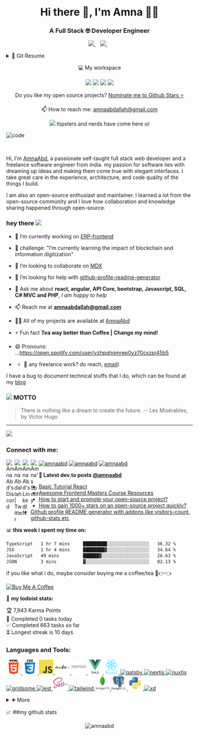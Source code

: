 <h1 align="center">Hi there 👋, I'm Amna 👨‍💻</h1>

<h3 align="center">A Full Stack 🤓 Developer Engineer</h3>

<p align='center'>
  
  <a href="https://www.linkedin.com/in/amna-abdallah-2b615572/">
    <img src="https://img.shields.io/badge/linkedin-%230077B5.svg?&style=for-the-badge&logo=linkedin&logoColor=white" />
  </a>&nbsp;&nbsp;
  <a href="https://instagram.com/amna.amouna.3114">
    <img src="https://img.shields.io/badge/instagram-%23E4405F.svg?&style=for-the-badge&logo=instagram&logoColor=white" />        
  </a>&nbsp;&nbsp;
  
</p>
<details>
  <summary>📃 Git Resume</summary>
 
<p align='center'>
  <a href="#"><img src="https://github-readme-stats.vercel.app/api?username=amnaabd&show_icons=true&count_private=true&theme=dark" width="350"></a>
</p>
 </details>
<p align='center'>
  💻 My workspace<br/><br/>
  <img src="https://img.shields.io/badge/windows-%230078D6.svg?&style=for-the-badge&logo=windows&logoColor=white" />
  <img src="https://img.shields.io/badge/intel-core%20i5%2010th-%230071C5.svg?&style=for-the-badge&logo=intel&logoColor=white" />
  <img src="https://img.shields.io/badge/RAM-16GB-%230071C5.svg?&style=for-the-badge&logoColor=white" />
  <img src="https://img.shields.io/badge/nvidia-gtx%201650-%2376B900.svg?&style=for-the-badge&logo=nvidia&logoColor=white" />
</p>

<p align='center'>
  Do you like my open source projects? <a href='https://stars.github.com/nominate/'>Nominate me to Github Stars ⭐</a>
</p>


<p align='center'>
  📫 How to reach me: <a href='mailto:amnaabdallah@gmail.com'>amnaabdallah@gmail.com</a>
</p>
<p align='center'>
  <a href="#"><img src="https://badges.pufler.dev/visits/amnaabd/amnaabd"></a> hipsters and nerds have come here o/
</p>



![code](https://user-images.githubusercontent.com/62377604/135859842-2d8fac67-1a05-419b-8281-d4256d8c24d9.gif)

<br />


  
Hi, I'm [AmnaAbd](https://amnaabd.github.io/Profile/), a passionate self-taught full stack web developer and a freelance software engineer from india. my passion for software lies with dreaming up ideas and making them come true with elegant interfaces. I take great care in the experience, architecture, and code quality of the things I build.

I am also an open-source enthusiast and maintainer. I learned a lot from the open-source community and I love how collaboration and knowledge sharing happened through open-source.
  <br />
    
### hey there <img src="https://media.giphy.com/media/hvRJCLFzcasrR4ia7z/giphy.gif" width="25px">


- 🔭 I’m currently working on [ERP-frontend](https://github.com/IndiaVaccineIN/india-vaccine-frontend)

- 🌱 challenge: "I’m currently learning the impact of blockchain and information digitization"

- 👯 I’m looking to collaborate on [MDX](https://github.com/mdx-js/mdx)

- 🤔 I’m looking for help with [github-profile-readme-generator](https://github.com/AmnaAbd/github-profile-readme-generator)

- 💬 Ask me about **react, angular, API Core, bootstrap, Javascript, SQL, C# MVC and PHP**, *I am happy to help*

- 📫 Reach me at **amnaabdallah@gmail.com**

- 👨‍💻 All of my projects are available at [AmnaAbd](https://AmnaAbd.github.io)

- ⚡ Fun fact **Tea way better than Coffee | Change my mind!**

- 😄 Pronouns: ...https://open.spotify.com/user/vzhpqhqmrep0yz70cxzpi45b5

- - 💼 any freelance work? do reach, [email](mailto:amnaabdallah@gmail.com))

I have a bug to document technical stuffs that I do, which can be found at my [blog](https://amnaabd.github.io/blog)
  
### <img src="https://media.giphy.com/media/WUlplcMpOCEmTGBtBW/giphy.gif" width="30"> MOTTO 

> There is nothing like a dream to create the future.  -- Les Misérables, by Victor Hugo
-----------------------------------------------------------------------------------------------------------------------------------

  ![](https://komarev.com/ghpvc/?username=AmnaAbd&color=ff69b4)   

<h3 align="left">Connect with me:</h3>
<p align="left">
  
<p align="left"> <a href="https://twitter.com/AmnaAbd22" target="blank"></a> </p>
  
<a href="https://discord.gg/HKxUV6jXPj">
  <img align="left" alt="AmnaAbd's Discord" width="22px" src="https://raw.githubusercontent.com/peterthehan/peterthehan/master/assets/discord.svg" />
</a>
<a href="https://twitter.com/AmnaAbd22">
  <img align="left" alt="Amna Abdallah | Twitter" width="22px" src="https://raw.githubusercontent.com/peterthehan/peterthehan/master/assets/twitter.svg" />
</a>
<a href="https://www.linkedin.com/in/amna-abdallah-2b615572/">
  <img align="left" alt="AmnaAbd's LinkedIN" width="22px" src="https://raw.githubusercontent.com/peterthehan/peterthehan/master/assets/linkedin.svg" />
</a>
<a href="https://open.spotify.com/user/vzhpqhqmrep0yz70cxzpi45b5">
  <img align="left" alt="Amna's Spotify" width="22px" src="https://raw.githubusercontent.com/peterthehan/peterthehan/master/assets/spotify.svg" />
</a>
<a href="https://codepen.io/AmnaAbd" target="blank"><img align="center" src="https://cdn.jsdelivr.net/npm/simple-icons@3.0.1/icons/codepen.svg" alt="amnaabd" height="30" width="40" /></a>
<a href="https://dev.to/amnaabd" target="blank"><img align="center" src="https://cdn.jsdelivr.net/npm/simple-icons@3.0.1/icons/dev-dot-to.svg" alt="amnaabd" height="30" width="40" /></a>
<a href="https://instagram.com/amnaabd" target="blank"><img align="center" src="https://cdn.jsdelivr.net/npm/simple-icons@3.0.1/icons/instagram.svg" alt="amnaabd" height="30" width="40" /></a>
</p>

**📕 Latest dev.to posts [@amnaabd](https://dev.to/amnaabd)**
<!-- BLOG-POST-LIST:START -->
- [ Basic Tutorial React](https://dev.to/amnaabd/react-basic-tutorial-2fce)
- [Awesome Frontend Masters Course Resources](https://dev.to/amnaabd/awesome-frontendmasters-course-resources-44b8)
- [How to start and promote your open-source project?](https://dev.to/amnaabd/how-to-start-and-promote-your-open-source-project-3ebp)
- [How to gain 1000+ stars on an open-source project quickly?](https://dev.to/amnaabd/how-my-project-repo-reached-200-stars-in-less-than-36-hours-on-github-2l15)
- [Github profile README generator with addons like visitors-count, github-stats etc](https://dev.to/amnaabd/github-profile-readme-generator-with-addons-like-visitors-count-github-stats-etc-44bg)
<!-- BLOG-POST-LIST:END -->


📊 **this week i spent my time on:**
<!--START_SECTION:waka-->
```text
TypeScript   1 hr 7 mins     █████████░░░░░░░░░░░░░░░░   36.32 % 
JSX          1 hr 4 mins     ████████▓░░░░░░░░░░░░░░░░   34.64 % 
JavaScript   49 mins         ██████▓░░░░░░░░░░░░░░░░░░   26.63 % 
JSON         3 mins          ▓░░░░░░░░░░░░░░░░░░░░░░░░   02.13 % 
```
<!--END_SECTION:waka-->

if you like what i do, maybe consider buying me a coffee/tea 🥺👉👈

<a href="https://www.buymeacoffee.com/amnaabd" target="_blank"><img src="https://cdn.buymeacoffee.com/buttons/v2/default-red.png" alt="Buy Me A Coffee" width="150" ></a>

🚧 **my todoist stats:**
<!-- TODO-IST:START -->
🏆  7,943 Karma Points           
🌸  Completed 0 tasks today           
✅  Completed 663 tasks so far           
⏳  Longest streak is 10 days
<!-- TODO-IST:END -->

<h3 align="left">Languages and Tools:</h3>
<p align="left">
    <a href="https://www.w3.org/html/" target="_blank"> <img src="https://raw.githubusercontent.com/devicons/devicon/master/icons/html5/html5-original-wordmark.svg" alt="html5" width="40" height="40"/> </a>
    <a href="https://www.w3schools.com/css/" target="_blank"> <img src="https://raw.githubusercontent.com/devicons/devicon/master/icons/css3/css3-original-wordmark.svg" alt="css3" width="40" height="40"/> </a>
    <a href="https://developer.mozilla.org/en-US/docs/Web/JavaScript" target="_blank"> <img src="https://raw.githubusercontent.com/devicons/devicon/master/icons/javascript/javascript-original.svg" alt="javascript" width="40" height="40"/> </a>
      <a href="https://nodejs.org" target="_blank"> <img src="https://raw.githubusercontent.com/devicons/devicon/master/icons/nodejs/nodejs-original-wordmark.svg" alt="nodejs" width="40" height="40"/> </a>
    <a href="https://expressjs.com" target="_blank"> <img src="https://raw.githubusercontent.com/devicons/devicon/master/icons/express/express-original-wordmark.svg" alt="express" width="40" height="40"/> </a>
      <a href="https://vuejs.org/" target="_blank"> <img src="https://raw.githubusercontent.com/devicons/devicon/master/icons/vuejs/vuejs-original-wordmark.svg" alt="vuejs" width="40" height="40"/> </a>
      <a href="https://reactjs.org/" target="_blank"> <img src="https://raw.githubusercontent.com/devicons/devicon/master/icons/react/react-original-wordmark.svg" alt="react" width="40" height="40"/> </a>
  <a href="https://www.gatsbyjs.com/" target="_blank"> <img src="https://www.vectorlogo.zone/logos/gatsbyjs/gatsbyjs-icon.svg" alt="gatsby" width="40" height="40"/> </a>
    <a href="https://nextjs.org/" target="_blank"> <img src="https://cdn.worldvectorlogo.com/logos/nextjs-3.svg" alt="nextjs" width="40" height="40"/> </a>
    <a href="https://nuxtjs.org/" target="_blank"> <img src="https://www.vectorlogo.zone/logos/nuxtjs/nuxtjs-icon.svg" alt="nuxtjs" width="40" height="40"/> </a> 
  <a href="https://gridsome.org/" target="_blank"> <img src="https://www.vectorlogo.zone/logos/gridsome/gridsome-icon.svg" alt="gridsome" width="40" height="40"/</a>
    <a href="https://jestjs.io" target="_blank"> <img src="https://www.vectorlogo.zone/logos/jestjsio/jestjsio-icon.svg" alt="jest" width="40" height="40"/> </a>
      <a href="https://sass-lang.com" target="_blank"> <img src="https://raw.githubusercontent.com/devicons/devicon/master/icons/sass/sass-original.svg" alt="sass" width="40" height="40"/> </a>
    <a href="https://tailwindcss.com/" target="_blank"> <img src="https://www.vectorlogo.zone/logos/tailwindcss/tailwindcss-icon.svg" alt="tailwind" width="40" height="40"/> </a>
    <a href="https://www.mongodb.com/" target="_blank"> <img src="https://raw.githubusercontent.com/devicons/devicon/master/icons/mongodb/mongodb-original-wordmark.svg" alt="mongodb" width="40" height="40"/> </a>
    <a href="https://www.postgresql.org" target="_blank"> <img src="https://raw.githubusercontent.com/devicons/devicon/master/icons/postgresql/postgresql-original-wordmark.svg" alt="postgresql" width="40" height="40"/> </a>
    <a href="https://www.python.org" target="_blank"> <img src="https://raw.githubusercontent.com/devicons/devicon/master/icons/python/python-original.svg" alt="python" width="40" height="40"/> </a>
    <a href="https://www.adobe.com/products/xd.html" target="_blank"> <img src="https://cdn.worldvectorlogo.com/logos/adobe-xd.svg" alt="xd" width="40" height="40"/> </a> 
    </p>
  
<details>
<summary>➕ More</summary>
  
## Experience

<img align="right" src="https://img.shields.io/badge/Xamarin%20Forms-3498DB?logo=xamarin&logoColor=white" />

- 👨‍💻 **Cross Mobile Developer**\
📆 2021 - moment\
📍 **Avanade** - GMBH/Tunisia
  
<img align="right" src="https://img.shields.io/badge/Xamarin%20Forms-3498DB?logo=xamarin&logoColor=white" />

- 👨‍💻 **Cross Mobile Developer**\
📆 2021 - jun/2021\
📍 **Squadra Digital** - Intern PartTime/MG, Tunisia

<img align="right" src="https://img.shields.io/badge/Slack-4A154B?logo=slack&logoColor=white" />
<img align="right" src="https://img.shields.io/badge/Azure-0089D6?logo=microsoft-azure&logoColor=white" />
<img align="right" src="https://img.shields.io/badge/SQL%20Server-CC2927?logo=microsoft-sql-server&logoColor=white" />
<img align="right" src="https://img.shields.io/badge/Github-181717?logo=github&logoColor=white" />
<img align="right" src="https://img.shields.io/badge/C Sharp-239120?logo=c-sharp&logoColor=white" />
<img align="right" src="https://img.shields.io/badge/UWP-0089D6?logo=microsoft&logoColor=white" />
<img align="right" src="https://img.shields.io/badge/Xamarin%20Forms-3498DB?logo=xamarin&logoColor=white" />

- 👨‍💻 **CIO and Cross Mobile Developer**\
📆 2016 - 2021\
📍 **Infinitus Solutions** - Freelance

<img align="right" src="https://img.shields.io/badge/SQL%20Server-CC2927?logo=microsoft-sql-server&logoColor=white" />
<img align="right" src="https://img.shields.io/badge/C Sharp-239120?logo=c-sharp&logoColor=white" />
<img align="right" src="https://img.shields.io/badge/html5-E34F26?logo=html5&logoColor=white" />
<img align="right" src="https://img.shields.io/badge/css3-1572B6?logo=css3&logoColor=white" />
<img align="right" src="https://img.shields.io/badge/bootstrap-563D7C?logo=bootstrap&logoColor=white" />

- 👨‍💻 **Systems Analyst and Front End Developer**\
📆 2015 - 2016\
📍 **Web Works** - Presidente Prudente/SP, Freelance

<img align="right" src="https://img.shields.io/badge/Windows-0078D6?logo=windows&logoColor=white" />
<img align="right" src="https://img.shields.io/badge/Microsoft%20Excel-217346?logo=microsoft-excel&logoColor=white" />
<img align="right" src="https://img.shields.io/badge/Microsoft%20Office-D83B01?logo=microsoft-office&logoColor=white" />
<img align="right" src="https://img.shields.io/badge/SAP-0FAAFF?logo=sap&logoColor=white" />


- 👨‍💻 **Office Assistant**\
📆 2011 - 2015\
📍 **Energisa** - Presidente Prudente/SP, ParTime Job

## Skills

<img align="right" src="https://img.shields.io/badge/(My)SQL-4479A1?logo=mysql&logoColor=white" />
<img align="right" src="https://img.shields.io/badge/BASH-4EAA25?logo=gnu-bash&logoColor=white" />
<img align="right" src="https://img.shields.io/badge/PHP-777BB4?logo=php&logoColor=white" />
<img align="right" src="https://img.shields.io/badge/Go-00ADD8?logo=go&logoColor=white" />
<img align="right" src="https://img.shields.io/badge/Python-3776AB?logo=python&logoColor=white" />
<img align="right" src="https://img.shields.io/badge/C Sharp-239120?logo=c-sharp&logoColor=white" />
<img align="right" src="https://img.shields.io/badge/C++-00599C?logo=c%2B%2B&logoColor=white" />
<img align="right" src="https://img.shields.io/badge/C-A8B9CC?logo=c&logoColor=white" />

**Programming**

<img align="right" src="https://img.shields.io/badge/Arch-1793D1?logo=arch-linux&logoColor=white" />
<img align="right" src="https://img.shields.io/badge/Fedora-294172?logo=fedora&logoColor=white" />
<img align="right" src="https://img.shields.io/badge/Debian-A81D33?logo=debian&logoColor=white" />
<img align="right" src="https://img.shields.io/badge/Ubuntu-E95420?logo=ubuntu&logoColor=white" />
<img align="right" src="https://img.shields.io/badge/Windows-0078D6?logo=windows&logoColor=white" />

**Operating Systems**

<img align="right" src="https://img.shields.io/badge/English-B2-blue?logo=data:image/svg%2bxml;base64,PHN2ZyB4bWxucz0iaHR0cDovL3d3dy53My5vcmcvMjAwMC9zdmciIGlkPSJmbGFnLWljb24tY3NzLWdiLWVuZyIgdmlld0JveD0iMCAwIDY0MCA0ODAiPgogIDxwYXRoIGZpbGw9IiNmZmYiIGQ9Ik0wIDBoNjQwdjQ4MEgweiIvPgogIDxwYXRoIGZpbGw9IiNjZTExMjQiIGQ9Ik0yODEuNiAwaDc2Ljh2NDgwaC03Ni44eiIvPgogIDxwYXRoIGZpbGw9IiNjZTExMjQiIGQ9Ik0wIDIwMS42aDY0MHY3Ni44SDB6Ii8+Cjwvc3ZnPgo=" />
<img align="right" src="https://img.shields.io/badge/Italian-mother tongue-green?logo=data:image/svg%2bxml;base64,PHN2ZyB4bWxucz0iaHR0cDovL3d3dy53My5vcmcvMjAwMC9zdmciIGlkPSJmbGFnLWljb24tY3NzLWl0IiB2aWV3Qm94PSIwIDAgNjQwIDQ4MCI+DQogIDxnIGZpbGwtcnVsZT0iZXZlbm9kZCIgc3Ryb2tlLXdpZHRoPSIxcHQiPg0KICAgIDxwYXRoIGZpbGw9IiNmZmYiIGQ9Ik0wIDBoNjQwdjQ4MEgweiIvPg0KICAgIDxwYXRoIGZpbGw9IiMwMDkyNDYiIGQ9Ik0wIDBoMjEzLjN2NDgwSDB6Ii8+DQogICAgPHBhdGggZmlsbD0iI2NlMmIzNyIgZD0iTTQyNi43IDBINjQwdjQ4MEg0MjYuN3oiLz4NCiAgPC9nPg0KPC9zdmc+" />
</details>
                        
📈 ##my github stats
<p align="center"> <img src=https://github-readme-stats.vercel.app/api?username=amnaabd&show_icons=true alt=amnaabd /> </p>

<!--p align="center"> <img src="https://github-readme-stats.vercel.app/api?username=amnaabd&show_icons=true&theme=gotham" alt="amnaabd" /-->
